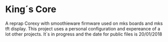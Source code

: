 # King´s Core
A reprap Corexy with smoothieware firmware used on mks boards and mks tft display. This project uses a personal configuration and expereance of a lot other projects. 
It´s in progress and the date for public files is 20/01/2018
